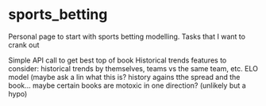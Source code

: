 # sports_betting

Personal page to start with sports betting modelling. Tasks that I want to crank out

Simple API call to get best top of book
Historical trends
  features to consider: historical trends by themselves, teams vs the same team, etc.
ELO model (maybe ask a lin what this is?
history agains tthe spread and the book... maybe certain books are motoxic in one direction? (unlikely but a hypo)
